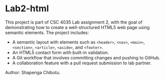 # Lab2-html

This project is part of CSC 4035 Lab assignment 2, with the goal of demonstrating how to create a well-structured HTML5 web page using semantic elements. The project includes:

- A semantic layout with elements such as `<header>`, `<nav>`, `<main>`, `<section>`, `<article>`, `<aside>`, and `<footer>`.
- An HTML5 contact form with built-in validation.
- A Git workflow that involves committing changes and pushing to GitHub.
- A collaboration feature with a pull request submission to lab partner.

Author: Shapenga Chibotu.
